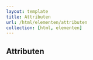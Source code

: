 ```yaml
---
layout: template
title: Attributen
url: /html/elementen/attributen
collection: [html, elementen]
---
```


## Attributen